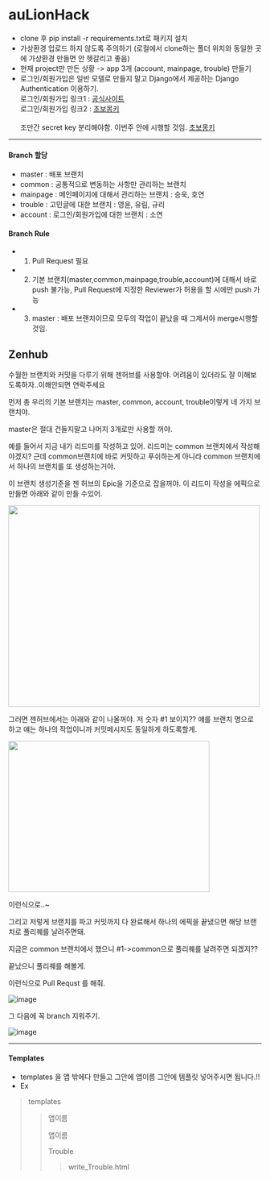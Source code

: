 # auLionHack

- clone 후 pip install -r requirements.txt로 패키지 설치
- 가상환경 업로드 하지 않도록 주의하기 (로컬에서 clone하는 폴더 위치와 동일한 곳에 가상환경 만들면 안 헷갈리고 좋음)
- 현재 project만 만든 상황 -> app 3개 (account, mainpage, trouble) 만들기 
- 로그인/회원가입은 일반 모델로 만들지 말고 Django에서 제공하는 Django Authentication 이용하기.<br>
로그인/회원가입 링크1 : [공식사이트](https://developer.mozilla.org/ko/docs/Learn/Server-side/Django/Authentication)<br>
로그인/회원가입 링크2 : [초보몽키](https://wayhome25.github.io/django/2017/03/01/django-99-my-first-project-2/)
<br><br>
조만간 secret key 분리해야함. 이번주 안에 시행할 것임. [초보몽키](https://wayhome25.github.io/django/2017/07/11/django-settings-secret-key/)

---------------

#### Branch 할당
- master : 배포 브랜치<br>
- common : 공통적으로 변동하는 사항만 관리하는 브랜치 <br>
- mainpage : 메인페이지에 대해서 관리하는 브랜치 : 승욱, 호연<br>
- trouble : 고민글에 대한 브랜치 : 영윤, 유림, 규리<br>
- account : 로그인/회원가입에 대한 브랜치 : 소연<br>

#### Branch Rule
- 1. Pull Request 필요
- 2. 기본 브랜치(master,common,mainpage,trouble,account)에 대해서 바로 push 불가능, Pull Request에 지정한 Reviewer가 허용을 할 시에만 push 가능
- 3. master : 배포 브랜치이므로 모두의 작업이 끝났을 때 그제서야 merge시행할 것임. 



## Zenhub

수월한 브랜치와 커밋을 다루기 위해 젠허브를 사용할야. 어려움이 있더라도 잘 이해보도록하자..이해안되면 연락주세요

먼저 총 우리의 기본 브랜치는 master, common, account, trouble이렇게 네 가지 브랜치야.

 master은 절대 건들지말고 나머지 3개로만 사용할 꺼야. 

예를 들어서 지금 내가 리드미를 작성하고 있어. 리드미는 common 브랜치에서 작성해야겠지? 근데 common브랜치에 바로 커밋하고 푸쉬하는게 아니라 common 브랜치에서 하나의 브랜치를 또 생성하는거야. 

이 브랜치 생성기준을 젠 허브의 Epic을 기준으로 잡을꺼야. 이 리드미 작성을 에픽으로 만들면 아래와 같이 만들 수있어.

<img src="https://user-images.githubusercontent.com/49120090/94159105-24088180-febe-11ea-8f93-71c36cf94aa6.png" width="500" height="400">



그러면 젠허브에서는 아래와 같이 나올꺼야. 저 숫자 #1 보이지?? 얘를 브랜치 명으로 하고 얘는 하나의 작업이니까 커밋메시지도 동일하게 하도록할게.

<img src="https://user-images.githubusercontent.com/49120090/94159954-1bfd1180-febf-11ea-90aa-c98bf4986a3e.png" width="400" height="300">


이런식으로..~ 

그리고 저렇게 브랜치를 파고 커밋까지 다 완료해서 하나의 에픽을 끝냈으면 해당 브랜치로 풀리퀘를 날려주면돼.

지금은 common 브랜치에서 했으니 #1->common으로 풀리퀘를 날려주면 되겠지??

끝났으니 풀리퀘를 해볼게.

이런식으로 Pull Requst 를 해줘.

![image](https://user-images.githubusercontent.com/49120090/94160614-c117ea00-febf-11ea-8ea1-1b3fb344d30f.png)

그 다음에 꼭 branch 지워주기.

![image](https://user-images.githubusercontent.com/49120090/94160924-2075fa00-fec0-11ea-8dc8-98ab373a14f5.png)



---------------

#### Templates 

* templates 을 앱 밖에다 만들고 그안에 앱이름 그안에 템플릿 넣어주시면 됩니다.!!
* Ex 

> templates
>
> > 앱이름
> >
> > 앱이름
> >
> > Trouble
> >
> > > write_Trouble.html
